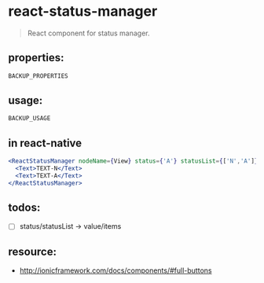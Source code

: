 # react-status-manager
> React component for status manager.


## properties:
```javascript
BACKUP_PROPERTIES
```

## usage:
```jsx
BACKUP_USAGE
```

## in react-native
```jsx
<ReactStatusManager nodeName={View} status={'A'} statusList={['N','A']}>
  <Text>TEXT-N</Text>
  <Text>TEXT-A</Text>
</ReactStatusManager>
```

## todos:
- [ ] status/statusList -> value/items

## resource:
+ http://ionicframework.com/docs/components/#full-buttons

